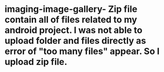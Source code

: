 # imaging-image-gallery- Zip file contain all of files related to my android project. I was not able to upload folder and files directly as error of "too many files" appear. So I upload zip file.
